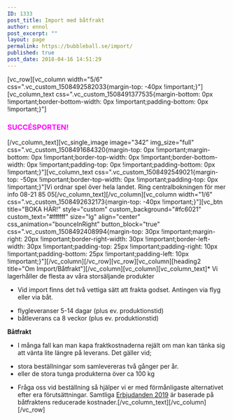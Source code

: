 ```yaml
---
ID: 1333
post_title: Import med båtfrakt
author: ennol
post_excerpt: ""
layout: page
permalink: https://bubbleball.se/import/
published: true
post_date: 2018-04-16 14:51:29
---
```

[vc_row][vc_column width="5/6" css=".vc_custom_1508492582033{margin-top: -40px !important;}"][vc_column_text css=".vc_custom_1508491377535{margin-bottom: 0px !important;border-bottom-width: 0px !important;padding-bottom: 0px !important;}"]
<h3><span style="color: #ff00ff;"><strong>SUCCÉSPORTEN!</strong></span></h3>
[/vc_column_text][vc_single_image image="342" img_size="full" css=".vc_custom_1508491684320{margin-top: 0px !important;margin-bottom: 0px !important;border-top-width: 0px !important;border-bottom-width: 0px !important;padding-top: 0px !important;padding-bottom: 0px !important;}"][vc_column_text css=".vc_custom_1508492549021{margin-top: -50px !important;border-top-width: 0px !important;padding-top: 0px !important;}"]Vi ordnar spel över hela landet. Ring centralbokningen för mer info 08-21 85 05[/vc_column_text][/vc_column][vc_column width="1/6" css=".vc_custom_1508492632173{margin-top: -40px !important;}"][vc_btn title="BOKA HÄR!" style="custom" custom_background="#fc6021" custom_text="#ffffff" size="lg" align="center" css_animation="bounceInRight" button_block="true" css=".vc_custom_1508492408994{margin-top: 30px !important;margin-right: 20px !important;border-right-width: 30px !important;border-left-width: 30px !important;padding-top: 25px !important;padding-right: 10px !important;padding-bottom: 25px !important;padding-left: 10px !important;}"][/vc_column][/vc_row][vc_row][vc_column][heading2 title="Om Import/Båtfrakt"][/vc_column][vc_column][vc_column_text]* Vi lagerhåller de flesta av våra storsäljande produkter

* Vid import finns det två vettiga sätt att frakta godset. Antingen via flyg eller via båt.
- flygleveranser 5-14 dagar (plus ev. produktionstid)
- båtleverans ca 8 veckor (plus ev. produktionstid)

<strong>Båtfrakt</strong>

* I många fall kan man kapa fraktkostnaderna rejält om man kan tänka sig att vänta lite längre på leverans.
Det gäller vid;
- stora beställningar som samlevereras två gånger per år.
- eller de stora tunga produkterna över ca 100 kg

* Fråga oss vid beställning så hjälper vi er med förmånligaste alternativet efter era förutsättningar.
Samtliga <a href="https://bubbleball.se/product-category/erbjudanden-2019/">Erbjudanden 2019</a> är baserade på båtfraktens reducerade kostnader.[/vc_column_text][/vc_column][/vc_row]